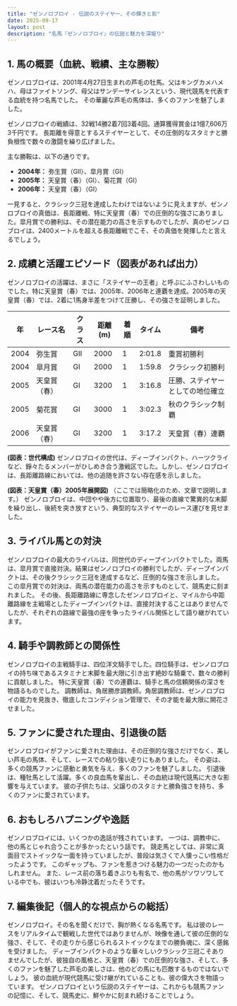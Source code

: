 ```yaml
---
title: "ゼンノロブロイ - 伝説のステイヤー、その輝きと影"
date: 2025-09-17
layout: post
description: "名馬『ゼンノロブロイ』の伝説と魅力を深堀り"
---
```


## 1. 馬の概要（血統、戦績、主な勝鞍）

ゼンノロブロイは、2001年4月27日生まれの芦毛の牡馬。父はキングカメハメハ、母はファイトソング、母父はサンデーサイレンスという、現代競馬を代表する血統を持つ名馬でした。  その華麗な芦毛の馬体は、多くのファンを魅了しました。

ゼンノロブロイの戦績は、32戦14勝2着7回3着4回。通算獲得賞金は1億7,606万3千円です。  長距離を得意とするステイヤーとして、その圧倒的なスタミナと勝負根性で数々の激闘を繰り広げました。

主な勝鞍は、以下の通りです。

* **2004年：**  弥生賞（GII）、皐月賞（GI）
* **2005年：**  天皇賞（春）（GI）、菊花賞（GI）
* **2006年：**  天皇賞（春）（GI）


一見すると、クラシック三冠を達成したわけではないように見えますが、ゼンノロブロイの真価は、長距離戦、特に天皇賞（春）での圧倒的な強さにありました。皐月賞での勝利は、その潜在能力の高さを示すものでしたが、真のゼンノロブロイは、2400メートルを超える長距離戦でこそ、その真価を発揮したと言えるでしょう。


## 2. 成績と活躍エピソード（図表があれば出力）

ゼンノロブロイの活躍は、まさに「ステイヤーの王者」と呼ぶにふさわしいものでした。特に天皇賞（春）では、2005年、2006年と連覇を達成。2005年の天皇賞（春）では、2着に1馬身半差をつけて圧勝し、その強さを証明しました。

| 年 | レース名          | クラス | 距離(m) | 着順 | タイム       | 備考                                   |
|---|-----------------|-------|---------|------|-------------|----------------------------------------|
| 2004 | 弥生賞           | GII    | 2000     | 1     | 2:01.8       | 重賞初勝利                               |
| 2004 | 皐月賞           | GI     | 2000     | 1     | 1:59.8       | クラシック初勝利                           |
| 2005 | 天皇賞（春）      | GI     | 3200     | 1     | 3:16.8       | 圧勝、ステイヤーとしての地位確立           |
| 2005 | 菊花賞           | GI     | 3000     | 1     | 3:02.3       | 秋のクラシック制覇                         |
| 2006 | 天皇賞（春）      | GI     | 3200     | 1     | 3:17.2       | 天皇賞（春）連覇                             |


**(図表：世代構成)**  ゼンノロブロイの世代は、ディープインパクト、ハーツクライなど、錚々たるメンバーがひしめき合う激戦区でした。しかし、ゼンノロブロイは、長距離路線においては、他の追随を許さない存在感を示しました。


**(図表：天皇賞（春）2005年展開図)**  （ここでは簡略化のため、文章で説明します。） ゼンノロブロイは、中団やや後方に位置取り、最後の直線で驚異的な末脚を繰り出し、後続を突き放すという、典型的なステイヤーのレース運びを見せました。


## 3. ライバル馬との対決

ゼンノロブロイの最大のライバルは、同世代のディープインパクトでした。両馬は、皐月賞で直接対決。結果はゼンノロブロイの勝利でしたが、ディープインパクトは、その後クラシック三冠を達成するなど、圧倒的な強さを示しました。  この皐月賞での対決は、両馬の潜在能力の高さを示すものとして、競馬史に刻まれました。  その後、長距離路線に専念したゼンノロブロイと、マイルから中距離路線を主戦場としたディープインパクトは、直接対決することはありませんでしたが、それぞれの路線で最強の座を争ったライバル関係として語り継がれています。


## 4. 騎手や調教師との関係性

ゼンノロブロイの主戦騎手は、四位洋文騎手でした。四位騎手は、ゼンノロブロイの持ち味であるスタミナと末脚を最大限に引き出す絶妙な騎乗で、数々の勝利に貢献しました。  特に天皇賞（春）での連覇は、騎手と馬の信頼関係の深さを物語るものでした。  調教師は、角居勝彦調教師。角居調教師は、ゼンノロブロイの能力を見抜き、徹底したコンディション管理で、その才能を最大限に開花させました。


## 5. ファンに愛された理由、引退後の話

ゼンノロブロイがファンに愛された理由は、その圧倒的な強さだけでなく、美しい芦毛の馬体、そして、レースでの粘り強い走りにもありました。  その姿は、多くの競馬ファンに感動と勇気を与え、多くのファンを魅了しました。  引退後は、種牡馬として活躍。多くの良血馬を輩出し、その血統は現代競馬に大きな影響を与えています。  彼の子供たちは、父譲りのスタミナと勝負強さを持ち、多くのファンに愛されています。


## 6. おもしろハプニングや逸話

ゼンノロブロイには、いくつかの逸話が残されています。  一つは、調教中に、他の馬とじゃれ合うことが多かったという話です。  競走馬としては、非常に真面目でストイックな一面を持っていましたが、普段は気さくで人懐っこい性格だったようです。  このギャップも、ファンを惹きつける魅力の一つだったのかもしれません。  また、レース前の落ち着きぶりも有名で、他の馬がソワソワしている中でも、彼はいつも冷静沈着だったそうです。


## 7. 編集後記（個人的な視点からの総括）

ゼンノロブロイ。その名を聞くだけで、胸が熱くなる名馬です。  私は彼のレースをリアルタイムで観戦した世代ではありませんが、映像を通して彼の圧倒的な強さ、そして、その走りから感じられるストイックなまでの勝負魂に、深く感銘を受けました。  ディープインパクトのような華々しいクラシック三冠こそありませんでしたが、彼独自の風格と、天皇賞（春）での圧倒的な強さ、そして、多くのファンを魅了した芦毛の美しさは、他のどの馬にも匹敵するものではないでしょう。  彼の血統が現代競馬に受け継がれていることも、彼の偉大さを物語っています。  ゼンノロブロイという伝説のステイヤーは、これからも競馬ファンの記憶に、そして、競馬史に、鮮やかに刻まれ続けることでしょう。
